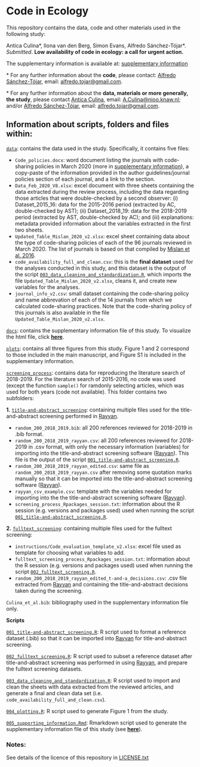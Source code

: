 # Code in Ecology

This repository contains the data, code and other materials used in the following study:

Antica Culina*, Ilona van den Berg, Simon Evans, Alfredo Sánchez-Tójar*. *Submitted*. **Low availability of code in ecology: a call for urgent action.**

The supplementary information is available at: [supplementary information](https://asanchez-tojar.github.io/code_in_ecology/supporting_information.html)

\* For any further information about the **code**, please contact: [Alfredo Sánchez-Tójar](https://scholar.google.co.uk/citations?hl=en&user=Sh-Rjq8AAAAJ&view_op=list_works&sortby=pubdate), email: alfredo.tojar@gmail.com. 

\* For any further information about the **data, materials or more generally, the study**, please contact [Antica Culina](https://scholar.google.com/citations?hl=en&user=9dgJnxEAAAAJ&view_op=list_works&sortby=pubdate), email: A.Culina@nioo.knaw.nl; and/or [Alfredo Sánchez-Tójar](https://scholar.google.co.uk/citations?hl=en&user=Sh-Rjq8AAAAJ&view_op=list_works&sortby=pubdate), email: alfredo.tojar@gmail.com.

## Information about scripts, folders and files within:

[`data`](https://github.com/ASanchez-Tojar/code_in_ecology/tree/master/data): contains the data used in the study. Specifically, it contains five files: 
  - `Code_policies.docx`: word document listing the journals with code-sharing policies in March 2020 (more in [supplementary information](https://asanchez-tojar.github.io/code_in_ecology/supporting_information.html)), a copy-paste of the information provided in the author guidelines/journal policies section of each journal, and a link to the section.
  - `Data_Feb_2020_V8.xlsx`: excel document with three sheets containing the data extracted during the review process, including the data regarding those articles that were double-checked by a second observer: (i) Dataset_2015_16: data for the 2015-2016 period (extracted by AC, double-checked by AST); (ii) Dataset_2018_19: data for the 2018-2019 period (extracted by AST, double-checked by AC); and (iii) explanations: metadata provided information about the variables extracted in the first two sheets. 
  - `Updated_Table_Mislan_2020_v2.xlsx`: excel sheet containing data about the type of code-sharing policies of each of the 96 journals reviewed in March 2020. The list of journals is based on that compiled by [Mislan et al. 2016](https://doi.org/10.1016/j.tree.2015.11.006).
  - `code_availability_full_and_clean.csv`: this is the **final dataset** used for the analyses conducted in this study, and this dataset is the output of the script [`003_data_cleaning_and_standardization.R`](https://github.com/ASanchez-Tojar/code_in_ecology/blob/master/003_data_cleaning_and_standardization.R), which imports the file `Updated_Table_Mislan_2020_v2.xlsx`, cleans it, and create new variables for the analyses.
  - `journal_info_v2.csv`: small dataset containing the code-sharing policy and name abbrevation of each of the 14 journals from which we calculated code-sharing practices. Note that the code-sharing policy of this journals is also available in the file `Updated_Table_Mislan_2020_v2.xlsx`.

[`docs`](https://github.com/ASanchez-Tojar/code_in_ecology/tree/master/docs): contains the supplementary information file of this study. To visualize the html file, click [**here**](https://asanchez-tojar.github.io/code_in_ecology/supporting_information.html). 

[`plots`](https://github.com/ASanchez-Tojar/code_in_ecology/tree/master/plots): contains all three figures from this study. Figure 1 and 2 correspond to those included in the main manuscript, and Figure S1 is included in the supplementary information.

[`screening_process`](https://github.com/ASanchez-Tojar/code_in_ecology/tree/master/screening_process): contains data for reproducing the literature search of 2018-2019. For the literature search of 2015-2016, no code was used (except the function `sample()` for ramdonly selecting articles, which was used for both years (code not available). This folder contains two subfolders:

**1.** [`title-and-abstract_screening`](https://github.com/ASanchez-Tojar/code_in_ecology/tree/master/screening_process/title-and-abstract_screening): containing multiple files used for the title-and-abstract screening performed in [Rayyan](https://rayyan.qcri.org/).
  - `random_200_2018_2019.bib`: all 200 references reviewed for 2018-2019 in .bib format.
  - `random_200_2018_2019_rayyan.csv`: all 200 references reviewed for 2018-2019 in .csv format, with only the necessary information (variables) for importing into the title-and-abstract screening software ([Rayyan](https://rayyan.qcri.org/)). This file is the output of the script [`001_title-and-abstract_screening.R`](https://github.com/ASanchez-Tojar/code_in_ecology/blob/master/001_title-and-abstract_screening.R).
  - `random_200_2018_2019_rayyan_edited.csv`: same file as `random_200_2018_2019_rayyan.csv` after removing some quotation marks manually so that it can be imported into the title-and-abstract screening software ([Rayyan](https://rayyan.qcri.org/)). 
  - `rayyan_csv_example.csv`: template with the variables needed for importing into the the title-and-abstract screening software ([Rayyan](https://rayyan.qcri.org/)).
  - `screening_process_Rpackages_session.txt`: information about the R session (e.g. versions and packages used) used when running the script [`001_title-and-abstract_screening.R`](https://github.com/ASanchez-Tojar/code_in_ecology/blob/master/001_title-and-abstract_screening.R).

**2.** [`fulltext_screening`](https://github.com/ASanchez-Tojar/code_in_ecology/tree/master/screening_process/fulltext_screening): containing multiple files used for the fulltext screening:
  - `instructions/Code_evaluation_template_v2.xlsx`: excel file used as template for choosing what variables to add.
  - `fulltext_screening_process_Rpackages_session.txt`: information about the R session (e.g. versions and packages used) used when running the script [`002_fulltext_screening.R`](https://github.com/ASanchez-Tojar/code_in_ecology/blob/master/002_fulltext_screening.R).
  - `random_200_2018_2019_rayyan_edited_t-and-a_decisions.csv`: .csv file extracted from [Rayyan](https://rayyan.qcri.org/) and containing the title-and-abstract decisions taken during the screening.

`Culina_et_al.bib`: bibliography used in the supplementary information file only.

**Scripts**

[`001_title-and-abstract_screening.R`](https://github.com/ASanchez-Tojar/code_in_ecology/blob/master/001_title-and-abstract_screening.R): R script used to format a reference dataset (.bib) so that it can be imported into [Rayyan](https://rayyan.qcri.org/) for title-and-abstract screening. 

[`002_fulltext_screening.R`](https://github.com/ASanchez-Tojar/code_in_ecology/blob/master/002_fulltext_screening.R): R script used to subset a reference dataset after title-and-abstract screening was performed in using [Rayyan](https://rayyan.qcri.org/), and prepare the fulltext screening datasets.

[`003_data_cleaning_and_standardization.R`](https://github.com/ASanchez-Tojar/code_in_ecology/blob/master/003_data_cleaning_and_standardization.R): R script used to import and clean the sheets with data extracted from the reviewed articles, and generate a final and clean data set (i.e. `code_availability_full_and_clean.csv`).

[`004_plotting.R`](https://github.com/ASanchez-Tojar/code_in_ecology/blob/master/004_plotting.R): R script used to generate Figure 1 from the study.

[`005_supporting_information.Rmd`](https://github.com/ASanchez-Tojar/code_in_ecology/blob/master/005_supporting_information.Rmd): Rmarkdown script used to generate the supplementary information file of this study (see [**here**](https://asanchez-tojar.github.io/code_in_ecology/supporting_information.html)).

### Notes:

See details of the licence of this repository in [LICENSE.txt](https://github.com/ASanchez-Tojar/code_in_ecology/blob/master/LICENSE.txt)
